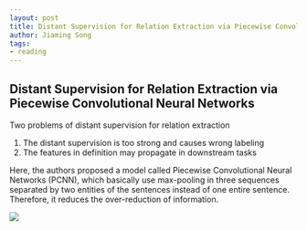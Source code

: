 ```yaml
---
layout: post
title: Distant Supervision for Relation Extraction via Piecewise Convolutional Neural Networks
author: Jiaming Song
tags:
- reading
---
```


## Distant Supervision for Relation Extraction via Piecewise Convolutional Neural Networks

Two problems of distant supervision for relation extraction

1. The distant supervision is too strong and causes wrong labeling
2. The features in definition may propagate in downstream tasks

Here, the authors proposed a model called Piecewise Convolutional Neural Networks (PCNN), which basically use max-pooling in three sequences separated by two entities of the sentences instead of one entire sentence. Therefore, it reduces the over-reduction of information.



![]({{site.baseurl}}/public/img/reading/pcnn.png)

